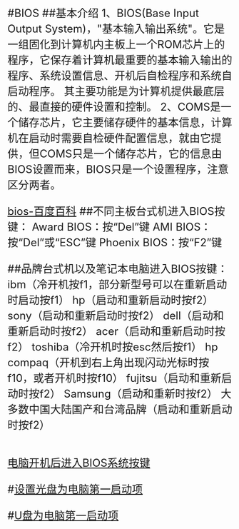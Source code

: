 <font size=5>
#BIOS
##基本介绍
1、BIOS(Base  Input  Output System)，"基本输入输出系统"。它是一组固化到计算机内主板上一个ROM芯片上的程序，它保存着计算机最重要的基本输入输出的程序、系统设置信息、开机后自检程序和系统自启动程序。 其主要功能是为计算机提供最底层的、最直接的硬件设置和控制。  
2、COMS是一个储存芯片，它主要储存硬件的基本信息，计算机在启动时需要自检硬件配置信息，就由它提供，但COMS只是一个储存芯片，它的信息由BIOS设置而来，BIOS只是一个设置程序，注意区分两者。

[bios-百度百科](https://baike.baidu.com/item/bios/91424?fr=aladdin)
##不同主板台式机进入BIOS按键：
Award BIOS：按“Del”键
AMI BIOS：按“Del”或“ESC”键
Phoenix BIOS：按“F2”键

##品牌台式机以及笔记本电脑进入BIOS按键：
ibm（冷开机按f1，部分新型号可以在重新启动时启动按f1）
hp（启动和重新启动时按f2）
sony（启动和重新启动时按f2）
dell（启动和重新启动时按f2）
acer（启动和重新启动时按f2）
toshiba（冷开机时按esc然后按f1）
hp compaq（开机到右上角出现闪动光标时按f10，或者开机时按f10）
fujitsu（启动和重新启动时按f2）
Samsung（启动和重新时按f2）
大多数中国大陆国产和台湾品牌（启动和重新启动时按f2）
##
[电脑开机后进入BIOS系统按键](http://www.windowszj.com/news/1682.html)

#[设置光盘为电脑第一启动项](http://www.windowszj.com/news/1685.html)

#[U盘为电脑第一启动项](http://www.windowszj.com/news/1681.html)
